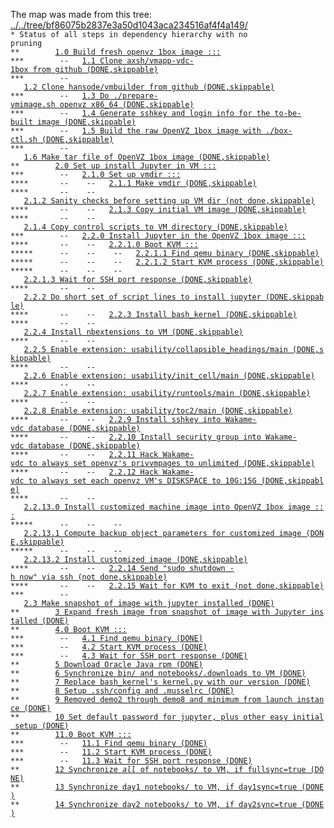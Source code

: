 The map was made from this tree: <a href="../../tree/bf86075b2837e3a50d1043aca234516af4f4a149/">../../tree/bf86075b2837e3a50d1043aca234516af4f4a149/</a>
<br>
<code>* Status of all steps in dependency hierarchy with no pruning</code><br>
<code>&#42;&#42;&nbsp;&nbsp;&nbsp;&nbsp;&nbsp;&nbsp;&nbsp;&nbsp;<a href="../../blob/bf86075b2837e3a50d1043aca234516af4f4a149/./ind-steps/build-1box/build-1box.sh#L28">1.0&nbsp;Build&nbsp;fresh&nbsp;openvz&nbsp;1box&nbsp;image&nbsp;:::</a></code><br>
<code>&#42;&#42;&#42;&nbsp;&nbsp;&nbsp;&nbsp;&nbsp;&nbsp;&nbsp;&nbsp;--&nbsp;&nbsp;&nbsp;<a href="../../blob/bf86075b2837e3a50d1043aca234516af4f4a149/./ind-steps/build-1box/build-1box.sh#L33">1.1&nbsp;Clone&nbsp;axsh/vmapp-vdc-1box&nbsp;from&nbsp;github&nbsp;(DONE,skippable)</a></code><br>
<code>&#42;&#42;&#42;&nbsp;&nbsp;&nbsp;&nbsp;&nbsp;&nbsp;&nbsp;&nbsp;--&nbsp;&nbsp;&nbsp;<a href="../../blob/bf86075b2837e3a50d1043aca234516af4f4a149/./ind-steps/build-1box/build-1box.sh#L41">1.2&nbsp;Clone&nbsp;hansode/vmbuilder&nbsp;from&nbsp;github&nbsp;(DONE,skippable)</a></code><br>
<code>&#42;&#42;&#42;&nbsp;&nbsp;&nbsp;&nbsp;&nbsp;&nbsp;&nbsp;&nbsp;--&nbsp;&nbsp;&nbsp;<a href="../../blob/bf86075b2837e3a50d1043aca234516af4f4a149/./ind-steps/build-1box/build-1box.sh#L49">1.3&nbsp;Do&nbsp;./prepare-vmimage.sh&nbsp;openvz&nbsp;x86_64&nbsp;(DONE,skippable)</a></code><br>
<code>&#42;&#42;&#42;&nbsp;&nbsp;&nbsp;&nbsp;&nbsp;&nbsp;&nbsp;&nbsp;--&nbsp;&nbsp;&nbsp;<a href="../../blob/bf86075b2837e3a50d1043aca234516af4f4a149/./ind-steps/build-1box/build-1box.sh#L65">1.4&nbsp;Generate&nbsp;sshkey&nbsp;and&nbsp;login&nbsp;info&nbsp;for&nbsp;the&nbsp;to-be-built&nbsp;image&nbsp;(DONE,skippable)</a></code><br>
<code>&#42;&#42;&#42;&nbsp;&nbsp;&nbsp;&nbsp;&nbsp;&nbsp;&nbsp;&nbsp;--&nbsp;&nbsp;&nbsp;<a href="../../blob/bf86075b2837e3a50d1043aca234516af4f4a149/./ind-steps/build-1box/build-1box.sh#L76">1.5&nbsp;Build&nbsp;the&nbsp;raw&nbsp;OpenVZ&nbsp;1box&nbsp;image&nbsp;with&nbsp;./box-ctl.sh&nbsp;(DONE,skippable)</a></code><br>
<code>&#42;&#42;&#42;&nbsp;&nbsp;&nbsp;&nbsp;&nbsp;&nbsp;&nbsp;&nbsp;--&nbsp;&nbsp;&nbsp;<a href="../../blob/bf86075b2837e3a50d1043aca234516af4f4a149/./ind-steps/build-1box/build-1box.sh#L85">1.6&nbsp;Make&nbsp;tar&nbsp;file&nbsp;of&nbsp;OpenVZ&nbsp;1box&nbsp;image&nbsp;(DONE,skippable)</a></code><br>
<code>&#42;&#42;&nbsp;&nbsp;&nbsp;&nbsp;&nbsp;&nbsp;&nbsp;&nbsp;<a href="../../blob/bf86075b2837e3a50d1043aca234516af4f4a149/./build-nii.sh#L32">2.0&nbsp;Set&nbsp;up&nbsp;install&nbsp;Jupyter&nbsp;in&nbsp;VM&nbsp;:::</a></code><br>
<code>&#42;&#42;&#42;&nbsp;&nbsp;&nbsp;&nbsp;&nbsp;&nbsp;&nbsp;&nbsp;--&nbsp;&nbsp;&nbsp;<a href="../../blob/bf86075b2837e3a50d1043aca234516af4f4a149/./build-nii.sh#L34">2.1.0&nbsp;Set&nbsp;up&nbsp;vmdir&nbsp;:::</a></code><br>
<code>&#42;&#42;&#42;&#42;&nbsp;&nbsp;&nbsp;&nbsp;&nbsp;&nbsp;&nbsp;--&nbsp;&nbsp;&nbsp;&nbsp;--&nbsp;&nbsp;&nbsp;<a href="../../blob/bf86075b2837e3a50d1043aca234516af4f4a149/./build-nii.sh#L38">2.1.1&nbsp;Make&nbsp;vmdir&nbsp;(DONE,skippable)</a></code><br>
<code>&#42;&#42;&#42;&#42;&nbsp;&nbsp;&nbsp;&nbsp;&nbsp;&nbsp;&nbsp;--&nbsp;&nbsp;&nbsp;&nbsp;--&nbsp;&nbsp;&nbsp;<a href="../../blob/bf86075b2837e3a50d1043aca234516af4f4a149/./ind-steps/kvmsteps/kvm-setup.sh#L27">2.1.2&nbsp;Sanity&nbsp;checks&nbsp;before&nbsp;setting&nbsp;up&nbsp;VM&nbsp;dir&nbsp;(not&nbsp;done,skippable)</a></code><br>
<code>&#42;&#42;&#42;&#42;&nbsp;&nbsp;&nbsp;&nbsp;&nbsp;&nbsp;&nbsp;--&nbsp;&nbsp;&nbsp;&nbsp;--&nbsp;&nbsp;&nbsp;<a href="../../blob/bf86075b2837e3a50d1043aca234516af4f4a149/./ind-steps/kvmsteps/kvm-setup.sh#L40">2.1.3&nbsp;Copy&nbsp;initial&nbsp;VM&nbsp;image&nbsp;(DONE,skippable)</a></code><br>
<code>&#42;&#42;&#42;&#42;&nbsp;&nbsp;&nbsp;&nbsp;&nbsp;&nbsp;&nbsp;--&nbsp;&nbsp;&nbsp;&nbsp;--&nbsp;&nbsp;&nbsp;<a href="../../blob/bf86075b2837e3a50d1043aca234516af4f4a149/./ind-steps/kvmsteps/kvm-setup.sh#L60">2.1.4&nbsp;Copy&nbsp;control&nbsp;scripts&nbsp;to&nbsp;VM&nbsp;directory&nbsp;(DONE,skippable)</a></code><br>
<code>&#42;&#42;&#42;&nbsp;&nbsp;&nbsp;&nbsp;&nbsp;&nbsp;&nbsp;&nbsp;--&nbsp;&nbsp;&nbsp;<a href="../../blob/bf86075b2837e3a50d1043aca234516af4f4a149/./build-nii.sh#L52">2.2.0&nbsp;Install&nbsp;Jupyter&nbsp;in&nbsp;the&nbsp;OpenVZ&nbsp;1box&nbsp;image&nbsp;:::</a></code><br>
<code>&#42;&#42;&#42;&#42;&nbsp;&nbsp;&nbsp;&nbsp;&nbsp;&nbsp;&nbsp;--&nbsp;&nbsp;&nbsp;&nbsp;--&nbsp;&nbsp;&nbsp;<a href="../../blob/bf86075b2837e3a50d1043aca234516af4f4a149/./vmdir/kvm-boot.sh#L32">2.2.1.0&nbsp;Boot&nbsp;KVM&nbsp;:::</a></code><br>
<code>&#42;&#42;&#42;&#42;&#42;&nbsp;&nbsp;&nbsp;&nbsp;&nbsp;&nbsp;--&nbsp;&nbsp;&nbsp;&nbsp;--&nbsp;&nbsp;&nbsp;&nbsp;--&nbsp;&nbsp;&nbsp;<a href="../../blob/bf86075b2837e3a50d1043aca234516af4f4a149/./vmdir/kvm-boot.sh#L34">2.2.1.1&nbsp;Find&nbsp;qemu&nbsp;binary&nbsp;(DONE,skippable)</a></code><br>
<code>&#42;&#42;&#42;&#42;&#42;&nbsp;&nbsp;&nbsp;&nbsp;&nbsp;&nbsp;--&nbsp;&nbsp;&nbsp;&nbsp;--&nbsp;&nbsp;&nbsp;&nbsp;--&nbsp;&nbsp;&nbsp;<a href="../../blob/bf86075b2837e3a50d1043aca234516af4f4a149/./vmdir/kvm-boot.sh#L103">2.2.1.2&nbsp;Start&nbsp;KVM&nbsp;process&nbsp;(DONE,skippable)</a></code><br>
<code>&#42;&#42;&#42;&#42;&#42;&nbsp;&nbsp;&nbsp;&nbsp;&nbsp;&nbsp;--&nbsp;&nbsp;&nbsp;&nbsp;--&nbsp;&nbsp;&nbsp;&nbsp;--&nbsp;&nbsp;&nbsp;<a href="../../blob/bf86075b2837e3a50d1043aca234516af4f4a149/./vmdir/kvm-boot.sh#L142">2.2.1.3&nbsp;Wait&nbsp;for&nbsp;SSH&nbsp;port&nbsp;response&nbsp;(DONE,skippable)</a></code><br>
<code>&#42;&#42;&#42;&#42;&nbsp;&nbsp;&nbsp;&nbsp;&nbsp;&nbsp;&nbsp;--&nbsp;&nbsp;&nbsp;&nbsp;--&nbsp;&nbsp;&nbsp;<a href="../../blob/bf86075b2837e3a50d1043aca234516af4f4a149/./build-nii.sh#L61">2.2.2&nbsp;Do&nbsp;short&nbsp;set&nbsp;of&nbsp;script&nbsp;lines&nbsp;to&nbsp;install&nbsp;jupyter&nbsp;(DONE,skippable)</a></code><br>
<code>&#42;&#42;&#42;&#42;&nbsp;&nbsp;&nbsp;&nbsp;&nbsp;&nbsp;&nbsp;--&nbsp;&nbsp;&nbsp;&nbsp;--&nbsp;&nbsp;&nbsp;<a href="../../blob/bf86075b2837e3a50d1043aca234516af4f4a149/./build-nii.sh#L85">2.2.3&nbsp;Install&nbsp;bash_kernel&nbsp;(DONE,skippable)</a></code><br>
<code>&#42;&#42;&#42;&#42;&nbsp;&nbsp;&nbsp;&nbsp;&nbsp;&nbsp;&nbsp;--&nbsp;&nbsp;&nbsp;&nbsp;--&nbsp;&nbsp;&nbsp;<a href="../../blob/bf86075b2837e3a50d1043aca234516af4f4a149/./build-nii.sh#L109">2.2.4&nbsp;Install&nbsp;nbextensions&nbsp;to&nbsp;VM&nbsp;(DONE,skippable)</a></code><br>
<code>&#42;&#42;&#42;&#42;&nbsp;&nbsp;&nbsp;&nbsp;&nbsp;&nbsp;&nbsp;--&nbsp;&nbsp;&nbsp;&nbsp;--&nbsp;&nbsp;&nbsp;<a href="../../blob/bf86075b2837e3a50d1043aca234516af4f4a149/./build-nii.sh#L136">2.2.5&nbsp;Enable&nbsp;extension:&nbsp;usability/collapsible_headings/main&nbsp;(DONE,skippable)</a></code><br>
<code>&#42;&#42;&#42;&#42;&nbsp;&nbsp;&nbsp;&nbsp;&nbsp;&nbsp;&nbsp;--&nbsp;&nbsp;&nbsp;&nbsp;--&nbsp;&nbsp;&nbsp;<a href="../../blob/bf86075b2837e3a50d1043aca234516af4f4a149/./build-nii.sh#L136">2.2.6&nbsp;Enable&nbsp;extension:&nbsp;usability/init_cell/main&nbsp;(DONE,skippable)</a></code><br>
<code>&#42;&#42;&#42;&#42;&nbsp;&nbsp;&nbsp;&nbsp;&nbsp;&nbsp;&nbsp;--&nbsp;&nbsp;&nbsp;&nbsp;--&nbsp;&nbsp;&nbsp;<a href="../../blob/bf86075b2837e3a50d1043aca234516af4f4a149/./build-nii.sh#L136">2.2.7&nbsp;Enable&nbsp;extension:&nbsp;usability/runtools/main&nbsp;(DONE,skippable)</a></code><br>
<code>&#42;&#42;&#42;&#42;&nbsp;&nbsp;&nbsp;&nbsp;&nbsp;&nbsp;&nbsp;--&nbsp;&nbsp;&nbsp;&nbsp;--&nbsp;&nbsp;&nbsp;<a href="../../blob/bf86075b2837e3a50d1043aca234516af4f4a149/./build-nii.sh#L136">2.2.8&nbsp;Enable&nbsp;extension:&nbsp;usability/toc2/main&nbsp;(DONE,skippable)</a></code><br>
<code>&#42;&#42;&#42;&#42;&nbsp;&nbsp;&nbsp;&nbsp;&nbsp;&nbsp;&nbsp;--&nbsp;&nbsp;&nbsp;&nbsp;--&nbsp;&nbsp;&nbsp;<a href="../../blob/bf86075b2837e3a50d1043aca234516af4f4a149/./build-nii.sh#L195">2.2.9&nbsp;Install&nbsp;sshkey&nbsp;into&nbsp;Wakame-vdc&nbsp;database&nbsp;(DONE,skippable)</a></code><br>
<code>&#42;&#42;&#42;&#42;&nbsp;&nbsp;&nbsp;&nbsp;&nbsp;&nbsp;&nbsp;--&nbsp;&nbsp;&nbsp;&nbsp;--&nbsp;&nbsp;&nbsp;<a href="../../blob/bf86075b2837e3a50d1043aca234516af4f4a149/./build-nii.sh#L209">2.2.10&nbsp;Install&nbsp;security&nbsp;group&nbsp;into&nbsp;Wakame-vdc&nbsp;database&nbsp;(DONE,skippable)</a></code><br>
<code>&#42;&#42;&#42;&#42;&nbsp;&nbsp;&nbsp;&nbsp;&nbsp;&nbsp;&nbsp;--&nbsp;&nbsp;&nbsp;&nbsp;--&nbsp;&nbsp;&nbsp;<a href="../../blob/bf86075b2837e3a50d1043aca234516af4f4a149/./build-nii.sh#L232">2.2.11&nbsp;Hack&nbsp;Wakame-vdc&nbsp;to&nbsp;always&nbsp;set&nbsp;openvz's&nbsp;privvmpages&nbsp;to&nbsp;unlimited&nbsp;(DONE,skippable)</a></code><br>
<code>&#42;&#42;&#42;&#42;&nbsp;&nbsp;&nbsp;&nbsp;&nbsp;&nbsp;&nbsp;--&nbsp;&nbsp;&nbsp;&nbsp;--&nbsp;&nbsp;&nbsp;<a href="../../blob/bf86075b2837e3a50d1043aca234516af4f4a149/./build-nii.sh#L259">2.2.12&nbsp;Hack&nbsp;Wakame-vdc&nbsp;to&nbsp;always&nbsp;set&nbsp;each&nbsp;openvz&nbsp;VM's&nbsp;DISKSPACE&nbsp;to&nbsp;10G:15G&nbsp;(DONE,skippable)</a></code><br>
<code>&#42;&#42;&#42;&#42;&nbsp;&nbsp;&nbsp;&nbsp;&nbsp;&nbsp;&nbsp;--&nbsp;&nbsp;&nbsp;&nbsp;--&nbsp;&nbsp;&nbsp;<a href="../../blob/bf86075b2837e3a50d1043aca234516af4f4a149/./build-nii.sh#L286">2.2.13.0&nbsp;Install&nbsp;customized&nbsp;machine&nbsp;image&nbsp;into&nbsp;OpenVZ&nbsp;1box&nbsp;image&nbsp;:::</a></code><br>
<code>&#42;&#42;&#42;&#42;&#42;&nbsp;&nbsp;&nbsp;&nbsp;&nbsp;&nbsp;--&nbsp;&nbsp;&nbsp;&nbsp;--&nbsp;&nbsp;&nbsp;&nbsp;--&nbsp;&nbsp;&nbsp;<a href="../../blob/bf86075b2837e3a50d1043aca234516af4f4a149/./build-nii.sh#L293">2.2.13.1&nbsp;Compute&nbsp;backup&nbsp;object&nbsp;parameters&nbsp;for&nbsp;customized&nbsp;image&nbsp;(DONE,skippable)</a></code><br>
<code>&#42;&#42;&#42;&#42;&#42;&nbsp;&nbsp;&nbsp;&nbsp;&nbsp;&nbsp;--&nbsp;&nbsp;&nbsp;&nbsp;--&nbsp;&nbsp;&nbsp;&nbsp;--&nbsp;&nbsp;&nbsp;<a href="../../blob/bf86075b2837e3a50d1043aca234516af4f4a149/./build-nii.sh#L302">2.2.13.2&nbsp;Install&nbsp;customized&nbsp;image&nbsp;(DONE,skippable)</a></code><br>
<code>&#42;&#42;&#42;&#42;&nbsp;&nbsp;&nbsp;&nbsp;&nbsp;&nbsp;&nbsp;--&nbsp;&nbsp;&nbsp;&nbsp;--&nbsp;&nbsp;&nbsp;<a href="../../blob/bf86075b2837e3a50d1043aca234516af4f4a149/./vmdir/kvm-shutdown-via-ssh.sh#L25">2.2.14&nbsp;Send&nbsp;"sudo&nbsp;shutdown&nbsp;-h&nbsp;now"&nbsp;via&nbsp;ssh&nbsp;(not&nbsp;done,skippable)</a></code><br>
<code>&#42;&#42;&#42;&#42;&nbsp;&nbsp;&nbsp;&nbsp;&nbsp;&nbsp;&nbsp;--&nbsp;&nbsp;&nbsp;&nbsp;--&nbsp;&nbsp;&nbsp;<a href="../../blob/bf86075b2837e3a50d1043aca234516af4f4a149/./vmdir/kvm-shutdown-via-ssh.sh#L33">2.2.15&nbsp;Wait&nbsp;for&nbsp;KVM&nbsp;to&nbsp;exit&nbsp;(not&nbsp;done,skippable)</a></code><br>
<code>&#42;&#42;&#42;&nbsp;&nbsp;&nbsp;&nbsp;&nbsp;&nbsp;&nbsp;&nbsp;--&nbsp;&nbsp;&nbsp;<a href="../../blob/bf86075b2837e3a50d1043aca234516af4f4a149/./build-nii.sh#L331">2.3&nbsp;Make&nbsp;snapshot&nbsp;of&nbsp;image&nbsp;with&nbsp;jupyter&nbsp;installed&nbsp;(DONE)</a></code><br>
<code>&#42;&#42;&nbsp;&nbsp;&nbsp;&nbsp;&nbsp;&nbsp;&nbsp;&nbsp;<a href="../../blob/bf86075b2837e3a50d1043aca234516af4f4a149/./build-nii.sh#L340">3&nbsp;Expand&nbsp;fresh&nbsp;image&nbsp;from&nbsp;snapshot&nbsp;of&nbsp;image&nbsp;with&nbsp;Jupyter&nbsp;installed&nbsp;(DONE)</a></code><br>
<code>&#42;&#42;&nbsp;&nbsp;&nbsp;&nbsp;&nbsp;&nbsp;&nbsp;&nbsp;<a href="../../blob/bf86075b2837e3a50d1043aca234516af4f4a149/./vmdir/kvm-boot.sh#L32">4.0&nbsp;Boot&nbsp;KVM&nbsp;:::</a></code><br>
<code>&#42;&#42;&#42;&nbsp;&nbsp;&nbsp;&nbsp;&nbsp;&nbsp;&nbsp;&nbsp;--&nbsp;&nbsp;&nbsp;<a href="../../blob/bf86075b2837e3a50d1043aca234516af4f4a149/./vmdir/kvm-boot.sh#L34">4.1&nbsp;Find&nbsp;qemu&nbsp;binary&nbsp;(DONE)</a></code><br>
<code>&#42;&#42;&#42;&nbsp;&nbsp;&nbsp;&nbsp;&nbsp;&nbsp;&nbsp;&nbsp;--&nbsp;&nbsp;&nbsp;<a href="../../blob/bf86075b2837e3a50d1043aca234516af4f4a149/./vmdir/kvm-boot.sh#L103">4.2&nbsp;Start&nbsp;KVM&nbsp;process&nbsp;(DONE)</a></code><br>
<code>&#42;&#42;&#42;&nbsp;&nbsp;&nbsp;&nbsp;&nbsp;&nbsp;&nbsp;&nbsp;--&nbsp;&nbsp;&nbsp;<a href="../../blob/bf86075b2837e3a50d1043aca234516af4f4a149/./vmdir/kvm-boot.sh#L142">4.3&nbsp;Wait&nbsp;for&nbsp;SSH&nbsp;port&nbsp;response&nbsp;(DONE)</a></code><br>
<code>&#42;&#42;&nbsp;&nbsp;&nbsp;&nbsp;&nbsp;&nbsp;&nbsp;&nbsp;<a href="../../blob/bf86075b2837e3a50d1043aca234516af4f4a149/./build-nii.sh#L352">5&nbsp;Download&nbsp;Oracle&nbsp;Java&nbsp;rpm&nbsp;(DONE)</a></code><br>
<code>&#42;&#42;&nbsp;&nbsp;&nbsp;&nbsp;&nbsp;&nbsp;&nbsp;&nbsp;<a href="../../blob/bf86075b2837e3a50d1043aca234516af4f4a149/./build-nii.sh#L365">6&nbsp;Synchronize&nbsp;bin/&nbsp;and&nbsp;notebooks/.downloads&nbsp;to&nbsp;VM&nbsp;(DONE)</a></code><br>
<code>&#42;&#42;&nbsp;&nbsp;&nbsp;&nbsp;&nbsp;&nbsp;&nbsp;&nbsp;<a href="../../blob/bf86075b2837e3a50d1043aca234516af4f4a149/./build-nii.sh#L376">7&nbsp;Replace&nbsp;bash_kernel's&nbsp;kernel.py&nbsp;with&nbsp;our&nbsp;version&nbsp;(DONE)</a></code><br>
<code>&#42;&#42;&nbsp;&nbsp;&nbsp;&nbsp;&nbsp;&nbsp;&nbsp;&nbsp;<a href="../../blob/bf86075b2837e3a50d1043aca234516af4f4a149/./build-nii.sh#L393">8&nbsp;Setup&nbsp;.ssh/config&nbsp;and&nbsp;.musselrc&nbsp;(DONE)</a></code><br>
<code>&#42;&#42;&nbsp;&nbsp;&nbsp;&nbsp;&nbsp;&nbsp;&nbsp;&nbsp;<a href="../../blob/bf86075b2837e3a50d1043aca234516af4f4a149/./build-nii.sh#L418">9&nbsp;Removed&nbsp;demo2&nbsp;through&nbsp;demo8&nbsp;and&nbsp;minimum&nbsp;from&nbsp;launch&nbsp;instance&nbsp;(DONE)</a></code><br>
<code>&#42;&#42;&nbsp;&nbsp;&nbsp;&nbsp;&nbsp;&nbsp;&nbsp;&nbsp;<a href="../../blob/bf86075b2837e3a50d1043aca234516af4f4a149/./build-nii.sh#L447">10&nbsp;Set&nbsp;default&nbsp;password&nbsp;for&nbsp;jupyter,&nbsp;plus&nbsp;other&nbsp;easy&nbsp;initial&nbsp;setup&nbsp;(DONE)</a></code><br>
<code>&#42;&#42;&nbsp;&nbsp;&nbsp;&nbsp;&nbsp;&nbsp;&nbsp;&nbsp;<a href="../../blob/bf86075b2837e3a50d1043aca234516af4f4a149/./vmdir/kvm-boot.sh#L32">11.0&nbsp;Boot&nbsp;KVM&nbsp;:::</a></code><br>
<code>&#42;&#42;&#42;&nbsp;&nbsp;&nbsp;&nbsp;&nbsp;&nbsp;&nbsp;&nbsp;--&nbsp;&nbsp;&nbsp;<a href="../../blob/bf86075b2837e3a50d1043aca234516af4f4a149/./vmdir/kvm-boot.sh#L34">11.1&nbsp;Find&nbsp;qemu&nbsp;binary&nbsp;(DONE)</a></code><br>
<code>&#42;&#42;&#42;&nbsp;&nbsp;&nbsp;&nbsp;&nbsp;&nbsp;&nbsp;&nbsp;--&nbsp;&nbsp;&nbsp;<a href="../../blob/bf86075b2837e3a50d1043aca234516af4f4a149/./vmdir/kvm-boot.sh#L103">11.2&nbsp;Start&nbsp;KVM&nbsp;process&nbsp;(DONE)</a></code><br>
<code>&#42;&#42;&#42;&nbsp;&nbsp;&nbsp;&nbsp;&nbsp;&nbsp;&nbsp;&nbsp;--&nbsp;&nbsp;&nbsp;<a href="../../blob/bf86075b2837e3a50d1043aca234516af4f4a149/./vmdir/kvm-boot.sh#L142">11.3&nbsp;Wait&nbsp;for&nbsp;SSH&nbsp;port&nbsp;response&nbsp;(DONE)</a></code><br>
<code>&#42;&#42;&nbsp;&nbsp;&nbsp;&nbsp;&nbsp;&nbsp;&nbsp;&nbsp;<a href="../../blob/bf86075b2837e3a50d1043aca234516af4f4a149/./build-nii.sh#L489">12&nbsp;Synchronize&nbsp;*all*&nbsp;of&nbsp;notebooks/&nbsp;to&nbsp;VM,&nbsp;if&nbsp;fullsync=true&nbsp;(DONE)</a></code><br>
<code>&#42;&#42;&nbsp;&nbsp;&nbsp;&nbsp;&nbsp;&nbsp;&nbsp;&nbsp;<a href="../../blob/bf86075b2837e3a50d1043aca234516af4f4a149/./build-nii.sh#L497">13&nbsp;Synchronize&nbsp;day1&nbsp;notebooks/&nbsp;to&nbsp;VM,&nbsp;if&nbsp;day1sync=true&nbsp;(DONE)</a></code><br>
<code>&#42;&#42;&nbsp;&nbsp;&nbsp;&nbsp;&nbsp;&nbsp;&nbsp;&nbsp;<a href="../../blob/bf86075b2837e3a50d1043aca234516af4f4a149/./build-nii.sh#L507">14&nbsp;Synchronize&nbsp;day2&nbsp;notebooks/&nbsp;to&nbsp;VM,&nbsp;if&nbsp;day2sync=true&nbsp;(DONE)</a></code><br>
